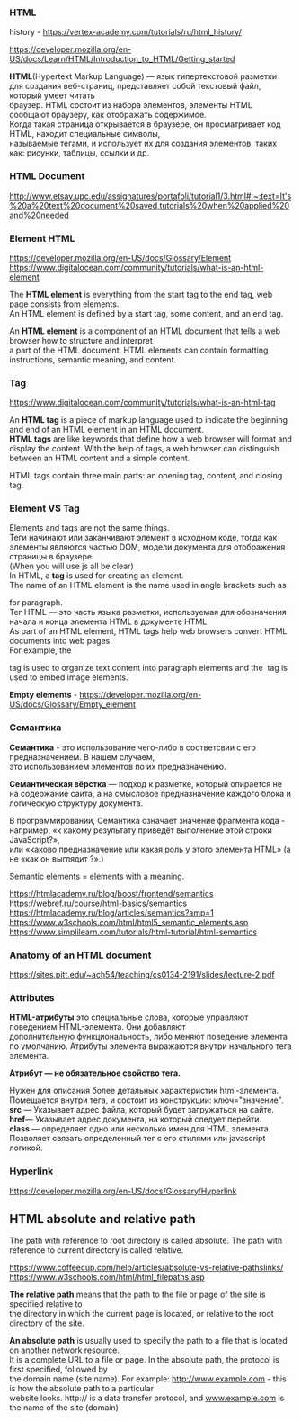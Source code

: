 ### HTML

history - https://vertex-academy.com/tutorials/ru/html_history/

https://developer.mozilla.org/en-US/docs/Learn/HTML/Introduction_to_HTML/Getting_started

**HTML**(Hypertext Markup Language) — язык гипертекстовой разметки для создания веб-страниц, представляет собой текстовый файл, который умеет читать  
браузер. HTML состоит из набора элементов, элементы HTML сообщают браузеру, как отображать содержимое.  
Когда такая страница открывается в браузере, он просматривает код HTML, находит специальные символы,  
называемые тегами, и использует их для создания элементов, таких как: рисунки, таблицы, ссылки и др.

### HTML Document  

http://www.etsav.upc.edu/assignatures/portafoli/tutorial1/3.html#:~:text=It's%20a%20text%20document%20saved,tutorials%20when%20applied%20and%20needed

### Element HTML

https://developer.mozilla.org/en-US/docs/Glossary/Element  
https://www.digitalocean.com/community/tutorials/what-is-an-html-element

The **HTML element** is everything from the start tag to the end tag, web page consists from elements.  
An HTML element is defined by a start tag, some content, and an end tag.

An **HTML element** is a component of an HTML document that tells a web browser how to structure and interpret  
a part of the HTML document. HTML elements can contain formatting instructions, semantic meaning, and content.

### Tag

https://www.digitalocean.com/community/tutorials/what-is-an-html-tag

An **HTML tag** is a piece of markup language used to indicate the beginning and end of an HTML element in an HTML document.  
**HTML tags** are like keywords that define how a web browser will format and display the content. With the help of tags,
a web browser can distinguish between an HTML content and a simple content.

HTML tags contain three main parts: an opening tag, content, and closing tag.

### Element VS Tag  

Elements and tags are not the same things.   
Теги начинают или заканчивают элемент в исходном коде, тогда как элементы являются частью DOM, модели документа для отображения страницы в браузере.  
(When you will use js all be clear)  
In HTML, a **tag** is used for creating an element.  
The name of an HTML element is the name used in angle brackets such as <p> for paragraph.  
Тег HTML — это часть языка разметки, используемая для обозначения начала и конца элемента HTML в документе HTML.  
As part of an HTML element, HTML tags help web browsers convert HTML documents into web pages.  
For example, the <p> tag is used to organize text content into paragraph elements and the <img> tag is used to embed image elements.
  
**Empty elements** - https://developer.mozilla.org/en-US/docs/Glossary/Empty_element

### Семантика

**Cемантика** - это использование чего-либо в соответсвии с его предназначением. В нашем случаем,  
это использованием элементов по их предназначению.

**Семантическая вёрстка** — подход к разметке, который опирается не на содержание сайта, а
на смысловое предназначение каждого блока и логическую структуру документа.
  
В программировании, Семантика означает значение фрагмента кода - например, «к какому результату приведёт выполнение этой строки JavaScript?»,  
или «каково предназначение или какая роль у этого элемента HTML» (а не «как он выглядит ?».)

Semantic elements = elements with a meaning.

https://htmlacademy.ru/blog/boost/frontend/semantics  
https://webref.ru/course/html-basics/semantics  
https://htmlacademy.ru/blog/articles/semantics?amp=1  
https://www.w3schools.com/html/html5_semantic_elements.asp  
https://www.simplilearn.com/tutorials/html-tutorial/html-semantics

### Anatomy of an HTML document  

https://sites.pitt.edu/~ach54/teaching/cs0134-2191/slides/lecture-2.pdf
  
### Attributes
  
**HTML-атрибуты** это специальные слова, которые управляют поведением HTML-элемента. Они добавляют    
дополнительную функциональность, либо меняют поведение элемента по умолчанию. Атрибуты элемента выражаются внутри начального тега элемента.
  
**Атрибут — не обязательное свойство тега.**

Нужен для описания более детальных характеристик html-элемента. Помещается внутри тега, и состоит из конструкции: ключ="значение".  
**src** — Указывает адрес файла, который будет загружаться на сайте.  
**href**— Указывает адрес документа, на который следует перейти.  
**class** — определяет одно или несколько имен для HTML элемента.  Позволяет связать определенный тег с его стилями или javascript логикой.

### Hyperlink
  
https://developer.mozilla.org/en-US/docs/Glossary/Hyperlink
  
## HTML absolute and relative path
  
The path with reference to root directory is called absolute. The path with reference to current directory is called relative.

https://www.coffeecup.com/help/articles/absolute-vs-relative-pathslinks/
https://www.w3schools.com/html/html_filepaths.asp
  
**The relative path** means that the path to the file or page of the site is specified relative to  
the directory in which the current page is located, or relative to the root directory of the site. 
  
**An absolute path** is usually used to specify the path to a file that is located on another network resource.  
It is a complete URL to a file or page. In the absolute path, the protocol is first specified, followed by  
the domain name (site name). For example: http://www.example.com - this is how the absolute path to a particular  
website looks. http:// is a data transfer protocol, and www.example.com is the name of the site (domain)

